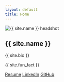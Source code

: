 ```yaml
---
layout: default
title: Home
---
```


<img class="avatar" src="{{ site.photo }}" alt="{{ site.name }} headshot">
<h2>{{ site.name }}</h2>
<p>{{ site.bio }}</p>
<p>{{ site.fun_fact }}</p>
<a href="{{ site.resume_url }}" target="_blank">Resume</a>
<a href="{{ site.linkedin_url }}" target="_blank">LinkedIn</a>
<a href="{{ site.github_url }}" target="_blank">GitHub</a>